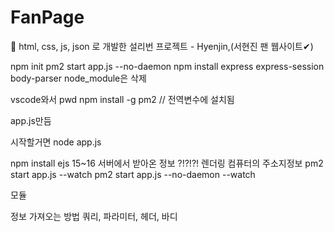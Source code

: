 # FanPage
👀 html, css, js, json 로 개발한 설리번 프로젝트 - Hyenjin,(서현진 팬 웹사이트✔)

npm init
pm2 start app.js --no-daemon
npm install express express-session body-parser
node_module은 삭제

vscode와서 pwd
npm install -g pm2 // 전역변수에 설치됨

app.js만듬

시작할거면
node app.js

npm install ejs
15~16 서버에서 받아온 정보 ?!?!?!
렌더링
컴퓨터의 주소지정보
pm2 start app.js --watch
pm2 start app.js --no-daemon --watch

모듈

정보 가져오는 방법
쿼리, 파라미터, 헤더, 바디
